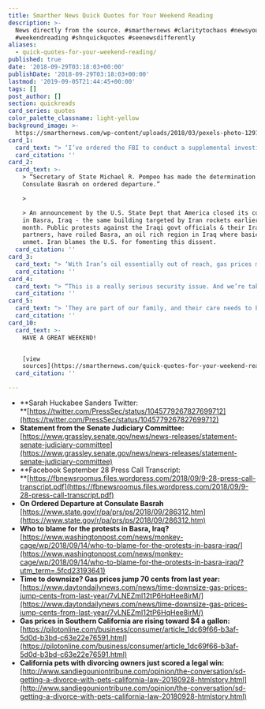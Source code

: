 ```yaml
---
title: Smarther News Quick Quotes for Your Weekend Reading
description: >-
  News directly from the source. #smarthernews #claritytochaos #newsyoucanuse
  #weekendreading #shnquickquotes #seenewsdifferently
aliases:
  - quick-quotes-for-your-weekend-reading/
published: true
date: '2018-09-29T03:18:03+00:00'
publishDate: '2018-09-29T03:18:03+00:00'
lastmod: '2019-09-05T21:44:45+00:00'
tags: []
post_author: []
section: quickreads
card_series: quotes
color_palette_classname: light-yellow
background_image: >-
  https://smarthernews.com/wp-content/uploads/2018/03/pexels-photo-129112-360x360.jpeg
card_1:
  card_text: "> ‘I’ve ordered the FBI to conduct a supplemental investigation to update Judge Kavanaugh’s file. As the Senate has requested, this update must be limited in scope and completed in less than one week.’\n> \n> Pres. Trump following the Senate Judiciary Cmte's request that he direct the FBI to update its investigation into Kavanaugh. The cmte's request came after it voted along party lines (11-10) to send the nomination to the full Senate."
  card_citation: ''
card_2:
  card_text: >-
    > “Secretary of State Michael R. Pompeo has made the determination to place
    Consulate Basrah on ordered departure.”

    > 

    > An announcement by the U.S. State Dept that America closed its consulate
    in Basra, Iraq - the same building targeted by Iran rockets earlier this
    month. Public protests against the Iraqi govt officials & their Iranian
    partners, have roiled Basra, an oil rich region in Iraq where basic needs go
    unmet. Iran blames the U.S. for fomenting this dissent.
  card_citation: ''
card_3:
  card_text: "> ‘With Iran’s oil essentially out of reach, gas prices may not see the typical decline we had been expecting. That’s not going to be good news for motorists.”\n> \n> Patrick Dehaan, Head of Petroleum Analysis for Gasbuddy.com - a site that has tracked gas prices for nearly 2 decades. Gas prices haven't taken the pause normally seen in the fall; they continue to go higher. Iran is just one factor."
  card_citation: ''
card_4:
  card_text: "> “This is a really serious security issue. And we’re taking it really seriously.’\n> \n> Facebook CEO Mark Zuckerberg reacting to the company's latest security breach. On Tuesday, hackers gained access to some 50 million accounts by exploiting a vulnerability in Facebook's View As feature, which allows people see what their profile looks like to another person. Facebook doesn't know yet if any private information was accessed."
  card_citation: ''
card_5:
  card_text: "> ‘They are part of our family, and their care needs to be a consideration during divorce proceedings.’\n> \n> Assemblymember Bill Quirk (D-Hayward) who was behind new legislation just signed into law in Calfiornia that puts pets more in the category of children, rather than property (like a television or car), in divorce proceedings. Quirk argues the law will allow for better attention to who gets sole or shared custody."
  card_citation: ''
card_10:
  card_text: >-
    HAVE A GREAT WEEKEND!


    [view
    sources](https://smarthernews.com/quick-quotes-for-your-weekend-reading/)
  card_citation: ''

---
```

*   **Sarah Huckabee Sanders Twitter:  
    **[https://twitter.com/PressSec/status/1045779267827699712](https://twitter.com/PressSec/status/1045779267827699712)
*   **Statement from the Senate Judiciary Committee:** [https://www.grassley.senate.gov/news/news-releases/statement-senate-judiciary-committee](https://www.grassley.senate.gov/news/news-releases/statement-senate-judiciary-committee)
*   **Facebook September 28 Press Call Transcript:  
    **[https://fbnewsroomus.files.wordpress.com/2018/09/9-28-press-call-transcript.pdf](https://fbnewsroomus.files.wordpress.com/2018/09/9-28-press-call-transcript.pdf)
*   **On Ordered Departure at Consulate Basrah**  
    [https://www.state.gov/r/pa/prs/ps/2018/09/286312.htm](https://www.state.gov/r/pa/prs/ps/2018/09/286312.htm)
*   **Who to blame for the protests in Basra, Iraq?**  
    [https://www.washingtonpost.com/news/monkey-cage/wp/2018/09/14/who-to-blame-for-the-protests-in-basra-iraq/](https://www.washingtonpost.com/news/monkey-cage/wp/2018/09/14/who-to-blame-for-the-protests-in-basra-iraq/?utm_term=.5fcd23193641)
*   **Time to downsize? Gas prices jump 70 cents from last year:**  
    [https://www.daytondailynews.com/news/time-downsize-gas-prices-jump-cents-from-last-year/7vLNEZmI12tP6HqHee8irM/](https://www.daytondailynews.com/news/time-downsize-gas-prices-jump-cents-from-last-year/7vLNEZmI12tP6HqHee8irM/)
*   **Gas prices in Southern California are rising toward $4 a gallon:**  
    [https://pilotonline.com/business/consumer/article_1dc69f66-b3af-5d0d-b3bd-c63e22e76591.html](https://pilotonline.com/business/consumer/article_1dc69f66-b3af-5d0d-b3bd-c63e22e76591.html)
*   **California pets with divorcing owners just scored a legal win:**  
    [http://www.sandiegouniontribune.com/opinion/the-conversation/sd-getting-a-divorce-with-pets-california-law-20180928-htmlstory.html](http://www.sandiegouniontribune.com/opinion/the-conversation/sd-getting-a-divorce-with-pets-california-law-20180928-htmlstory.html)